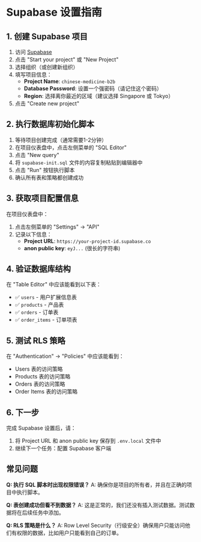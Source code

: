 # Supabase 设置指南

## 1. 创建 Supabase 项目

1. 访问 [Supabase](https://supabase.com)
2. 点击 "Start your project" 或 "New Project"
3. 选择组织（或创建新组织）
4. 填写项目信息：
   - **Project Name**: `chinese-medicine-b2b`
   - **Database Password**: 设置一个强密码（请记住这个密码）
   - **Region**: 选择离你最近的区域（建议选择 Singapore 或 Tokyo）
5. 点击 "Create new project"

## 2. 执行数据库初始化脚本

1. 等待项目创建完成（通常需要1-2分钟）
2. 在项目仪表盘中，点击左侧菜单的 "SQL Editor"
3. 点击 "New query"
4. 将 `supabase-init.sql` 文件的内容复制粘贴到编辑器中
5. 点击 "Run" 按钮执行脚本
6. 确认所有表和策略都创建成功

## 3. 获取项目配置信息

在项目仪表盘中：

1. 点击左侧菜单的 "Settings" → "API"
2. 记录以下信息：
   - **Project URL**: `https://your-project-id.supabase.co`
   - **anon public key**: `eyJ...` (很长的字符串)

## 4. 验证数据库结构

在 "Table Editor" 中应该能看到以下表：
- ✅ `users` - 用户扩展信息表
- ✅ `products` - 产品表
- ✅ `orders` - 订单表  
- ✅ `order_items` - 订单项表

## 5. 测试 RLS 策略

在 "Authentication" → "Policies" 中应该能看到：
- Users 表的访问策略
- Products 表的访问策略
- Orders 表的访问策略
- Order Items 表的访问策略

## 6. 下一步

完成 Supabase 设置后，请：
1. 将 Project URL 和 anon public key 保存到 `.env.local` 文件中
2. 继续下一个任务：配置 Supabase 客户端

## 常见问题

**Q: 执行 SQL 脚本时出现权限错误？**
A: 确保你是项目的所有者，并且在正确的项目中执行脚本。

**Q: 表创建成功但看不到数据？**
A: 这是正常的，我们还没有插入测试数据。测试数据将在后续任务中添加。

**Q: RLS 策略是什么？**
A: Row Level Security（行级安全）确保用户只能访问他们有权限的数据，比如用户只能看到自己的订单。
